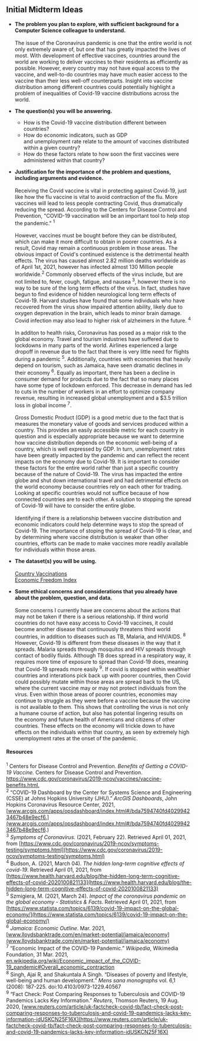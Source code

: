 ## Initial Midterm Ideas 

- **The problem you plan to explore, with sufficient background for a Computer Science colleague to understand.**
<br><br> The issue of the Coronavirus pandemic is one that the entire world is not only extremely aware of, 
but one that has greatly impacted the lives of most. With development of effective vaccines, countries around 
the world are working to deliver vaccines to their residents as efficiently as possible. However, every country
may not have equal access to the vaccine, and well-to-do countries may have much easier access to the vaccine than
their less well-off counterparts. Insight into vaccine distribution among different countries could potentially 
highlight a problem of inequalities of Covid-19 vaccine distributions across the world. 
 
- **The question(s) you will be answering.**
  - How is the Covid-19 vaccine distribution different between countries? 
  - How do economic indicators, such as GDP  
    and unemployment rate relate to the amount of vaccines distributed within a given country? 
  - How do these factors relate to how soon the first vaccines were administered within that country?
 
- **Justification for the importance of the problem and questions, including arguments and evidence.**
<br><br> Receiving the Covid vaccine is vital in protecting against Covid-19, just like how the flu vaccine is vital
to avoid contraction of the flu. More vaccines will lead to less people contracting Covid, thus dramatically reducing the 
spread. According to the Centers for Disease Control and Prevention, "COVID-19 vaccination will be an important tool to
help stop the pandemic." <sup>1</sup> 
<br><br>However, vaccines must be bought before they can be distributed, which can make it more difficult to obtain in poorer countries. As a result, Covid may remain a continuous problem in those areas. The obvious impact of Covid's continued existence is the detrimental health effects. The virus has caused almost 2.82 million deaths worldwide as of April 1st, 2021, however has infected almost 130 Million people worldwide.<sup>2</sup> Commonly observed effects of the virus include, but are not limited to, fever, cough, fatigue, and nausea <sup>3</sup>, however there is no way to be sure of the long term effects of the virus. In fact, studies have begun to find evidence of hidden neurological long term effects of Covid-19. Harvard studies have found that some individuals who have recovered from the virus show impaired attention ability, likely due to oxygen deprevation in the brain, which leads to minor brain damage. Covid infection may also lead to higher risk of alzheimers in the future. <sup>4</sup> 
<br><br>In additon to health risks, Coronavirus has posed as a major risk to the global economy. Travel and tourism industries have suffered due to lockdowns
in many parts of the world. Airlines experienced a large dropoff in revenue due to the fact that there is very little need for flights during a pandemic <sup>5</sup>. Additionally, countries with economies that heavily depend on tourism, such as Jamaica, have seen dramatic declines in their economy <sup>6</sup>. Equally as important, there has been a decline in consumer demand for products due to the fact that so many places have some type of lockdown enforced. This decrease in demand has led to cuts in the number of workers in an effort to optimize company revenue, resulting in increased global unemployment and a $3.5 trillion loss in global income <sup>7</sup>. 
<br><br>Gross Domestic Product (GDP) is a good metric due to the fact that is measures the monetary value of goods and services produced within a country. This provides an easily accessible metric for each country in question and is especially appropriate because we want to determine how vaccine distribution depends on the economic well-being of a country, which is well expressed by GDP. In turn, unemployment rates have been greatly impacted by the pandemic and can reflect the recent impacts on the economy due to Covid-19. It is important to consider these factors for the entire world rather than just a specific country because of the nature of Covid-19. The virus has impacted the entire globe and shut down international travel and had detrimental effects on the world economy because countries rely on each other for trading. Looking at specific countries would not suffice because of how connected countries are to each other. A solution to stopping the spread of Covid-19 will have to consider the entire globe. 
<br><br>Identifying if there is a relationship between vaccine distribution and economic indicators could help determine ways to stop the spread of Covid-19.
The importance of stoping the spread of Covid-19 is clear, and by determining where vaccine distribution is weaker than other countries, efforts can be made to make vaccines more readily available for individuals within those areas. 

- **The dataset(s) you will be using.**
<br><br> [Country Vaccinations](https://www.kaggle.com/gpreda/covid-world-vaccination-progress)
<br> [Economic Freedom Index](https://www.kaggle.com/lewisduncan93/the-economic-freedom-index)

- **Some ethical concerns and considerations that you already have about the problem, question, and data.**
<br><br> Some concerns I currently have are concerns about the actions that may not be taken if there is a serious relationship. If third world countries do not have easy access to Covid-19 vaccines, it could become another disease that continuously threatens third world countries, in addition to diseases such as TB, Malaria, and HIV/AIDS. <sup>8</sup> However, Covid-19 is different from these diseases in the way that it spreads. Malaria spreads through mosquitos and HIV spreads through contact of bodily fluids. Although TB does spread in a respiratory way, it requires more time of exposure to spread than Covid-19 does, meaning that Covid-19 spreads more easily <sup>9</sup>. If covid is stopped within wealthier countries and interations pick back up with poorer countries, then Covid could possibly mutate within those areas are spread back to the US, where the current vaccine may or may not protect individuals from the virus. Even within those areas of poorer countries, economies may continue to struggle as they were before a vaccine because the vaccine is not available to them. This shows that controlling the virus is not only a humane course of action, but also has potential lingering results on the economy and future health of Americans and citizens of other countries. These effects on the economy will trickle down to have effects on the individuals within that country, as seen by extremely high unemployment rates at the onset of the pandemic.  

#### Resources
<sup>1</sup> Centers for Disease Control and Prevention. *Benefits of Getting a COVID-19 Vaccine.* Centers for Disease Control and Prevention. [https://www.cdc.gov/coronavirus/2019-ncov/vaccines/vaccine-benefits.html. ](https://www.cdc.gov/coronavirus/2019-ncov/vaccines/vaccine-benefits.html)
<br><sup>2</sup> “COVID-19 Dashboard by the Center for Systems Science and Engineering (CSSE) at Johns Hopkins University (JHU).” *ArcGIS Dashboards*, John Hopkins Coronavirus Resource Center, 2021, [www.arcgis.com/apps/opsdashboard/index.html#/bda7594740fd40299423467b48e9ecf6.](www.arcgis.com/apps/opsdashboard/index.html#/bda7594740fd40299423467b48e9ecf6.)
<br><sup>3</sup> *Symptoms of Coronavirus*. (2021, February 22). Retrieved April 01, 2021, from [https://www.cdc.gov/coronavirus/2019-ncov/symptoms-testing/symptoms.html](https://www.cdc.gov/coronavirus/2019-ncov/symptoms-testing/symptoms.html)
<br><sup>4</sup> Budson, A. (2021, March 04). *The hidden long-term cognitive effects of covid-19*. Retrieved April 01, 2021, from [https://www.health.harvard.edu/blog/the-hidden-long-term-cognitive-effects-of-covid-2020100821133](https://www.health.harvard.edu/blog/the-hidden-long-term-cognitive-effects-of-covid-2020100821133)
<br><sup>5</sup> Szmigiera, M. (2021, March 24). *Impact of the coronavirus pandemic on the global economy - Statistics & Facts*. Retrieved April 01, 2021, from [https://www.statista.com/topics/6139/covid-19-impact-on-the-global-economy/](https://www.statista.com/topics/6139/covid-19-impact-on-the-global-economy/)
<br><sup>6</sup> *Jamaica: Economic Outline*. Mar. 2021, [www.lloydsbanktrade.com/en/market-potential/jamaica/economy](www.lloydsbanktrade.com/en/market-potential/jamaica/economy)
<br><sup>7</sup> “Economic Impact of the COVID-19 Pandemic.” *Wikipedia*, Wikimedia Foundation, 31 Mar. 2021, [en.wikipedia.org/wiki/Economic_impact_of_the_COVID-19_pandemic#Overall_economic_contraction](en.wikipedia.org/wiki/Economic_impact_of_the_COVID-19_pandemic#Overall_economic_contraction)
<br><sup>8</sup> Singh, Ajai R, and Shakuntala A Singh. “Diseases of poverty and lifestyle, well-being and human development.” *Mens sana monographs* vol. 6,1 (2008): 187-225. doi:10.4103/0973-1229.40567
<br><sup>9</sup> “Fact Check: Post Comparing Responses to Tuberculosis and COVID-19 Pandemics Lacks Key Information.” *Reuters*, Thomson Reuters, 19 Aug. 2020, [www.reuters.com/article/uk-factcheck-covid-tb/fact-check-post-comparing-responses-to-tuberculosis-and-covid-19-pandemics-lacks-key-information-idUSKCN25F16X](https://www.reuters.com/article/uk-factcheck-covid-tb/fact-check-post-comparing-responses-to-tuberculosis-and-covid-19-pandemics-lacks-key-information-idUSKCN25F16X) 

